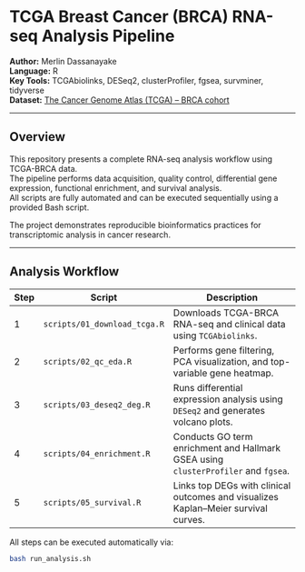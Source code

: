 # TCGA Breast Cancer (BRCA) RNA-seq Analysis Pipeline

**Author:** Merlin Dassanayake  
**Language:** R  
**Key Tools:** TCGAbiolinks, DESeq2, clusterProfiler, fgsea, survminer, tidyverse  
**Dataset:** [The Cancer Genome Atlas (TCGA) – BRCA cohort](https://portal.gdc.cancer.gov/projects/TCGA-BRCA)

---

## Overview

This repository presents a complete RNA-seq analysis workflow using TCGA-BRCA data.  
The pipeline performs data acquisition, quality control, differential gene expression, functional enrichment, and survival analysis.  
All scripts are fully automated and can be executed sequentially using a provided Bash script.

The project demonstrates reproducible bioinformatics practices for transcriptomic analysis in cancer research.

---

## Analysis Workflow

| Step | Script | Description |
|------|---------|-------------|
| 1 | `scripts/01_download_tcga.R` | Downloads TCGA-BRCA RNA-seq and clinical data using `TCGAbiolinks`. |
| 2 | `scripts/02_qc_eda.R` | Performs gene filtering, PCA visualization, and top-variable gene heatmap. |
| 3 | `scripts/03_deseq2_deg.R` | Runs differential expression analysis using `DESeq2` and generates volcano plots. |
| 4 | `scripts/04_enrichment.R` | Conducts GO term enrichment and Hallmark GSEA using `clusterProfiler` and `fgsea`. |
| 5 | `scripts/05_survival.R` | Links top DEGs with clinical outcomes and visualizes Kaplan–Meier survival curves. |

All steps can be executed automatically via:

```bash
bash run_analysis.sh
